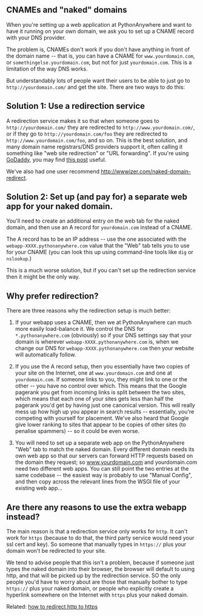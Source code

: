 
<!--
.. title: Naked domains
.. slug: NakedDomains
.. date: 2015-05-13 14:35:28 UTC+01:00
.. tags:
.. category:
.. link:
.. description:
.. type: text
-->





## CNAMEs and "naked" domains


When you're setting up a web application at PythonAnywhere and want to have it
running on your own domain, we ask you to set up a CNAME record with your DNS
provider.

The problem is, CNAMEs don't work if you don't have anything in front of the
domain name -- that is, you can have a CNAME for `www.yourdomain.com`, or
`somethingelse.yourdomain.com`, but not for just `yourdomain.com`. This is a
limitation of the way DNS works.

But understandably lots of people want their users to be able to just go to
`http://yourdomain.com/` and get the site. There are two ways to do this:

## Solution 1: Use a redirection service

A redirection service makes it so that when someone goes to
`http://yourdomain.com/` they are redirected to `http://www.yourdomain.com/`,
or if they go to `http://yourdomain.com/foo` they are redirected to
`http://www.yourdomain.com/foo`, and so on. This is the best solution, and many
domain name registrars/DNS providers support it, often calling it something
like "web site redirection" or "URL forwarding". If you're using
[GoDaddy](//www.godaddy.com/), you may find 
[this post](//webmasters.stackexchange.com/questions/9849/how-to-forward-non-www-to-www-using-godaddy-dns-manager)
useful. 

We've also had one user recommend
<http://wwwizer.com/naked-domain-redirect>.


## Solution 2: Set up (and pay for) a separate web app for your naked domain.

You'll need to create an additional entry on the web tab for the naked domain,
and then use an A record for `yourdomain.com` instead of a CNAME.

The A record has to be an IP address -- use the one associated with the
`webapp-XXXX.pythonanywhere.com` value that the "Web" tab tells you to use for
your CNAME (you can look this up using command-line tools like `dig` or `nslookup`.)

 This is a much worse solution, but if you can't set up the redirection service
then it might be the only way.


## Why prefer redirection?

There are three reasons why the redirection setup is much better:

1. If your webapp uses a CNAME, then we at PythonAnywhere can much more
  easily load-balance it. We control the DNS for `*.pythonanywhere.com`
  (obviously) so if your DNS settings say that your domain is wherever
  `webapp-XXXX.pythonanywhere.com` is, when we change our DNS for
  `webapp-XXXX.pythonanywhere.com` then your website will automatically follow.

2. If you use the A record setup, then you essentially have two copies of your
  site on the Internet, one at `www.yourdomain.com` and one at
  `yourdomain.com`. If someone links to you, they might link to one or the
  other -- you have no control over which. This means that the Google pagerank
  you get from incoming links is split between the two sites, which means that
  each one of your sites gets less than half the pagerank you'd get by having
  just one canonical version. This will really mess up how high up you appear in
  search results -- essentially, you're competing with yourself for placement.
  We've also heard that Google give lower ranking to sites that appear to be
  copies of other sites (to penalise spammers) -- so it could be even worse.

3. You will need to set up a separate web app on the PythonAnywhere "Web" tab
 to match the naked domain. Every different domain needs its own web app so
  that our servers can forward HTTP requests based on the domain they request; so
  www.yourdomain.com and yourdomain.com need two different web apps. You can
  still point the two entries at the same codebase -- the easiest way is probably
  to use "Manual Config", and then copy across the relevant lines from the WSGI
  file of your existing web app...

## Are there any reasons to use the extra webapp instead?

The main reason is that a redirection service only works for `http`.  It can't work
for `https` (because to do that, the third party service would need your ssl
cert and key).  So someone that manually types in `https://` plus your domain
won't be redirected to your site.

We tend to advise people that this isn't a problem, because if someone just types
the naked domain into their browser, the browser will default to using http, and
that will be picked up by the redirection service.  SO the only people you'd have
to worry about are those that manually bother to type `https://` plus your naked
domain, or people who explicitly create a hyperlink somewhere on the Internet
with `https` plus your naked domain.


Related:  [how to redirect http to https](/pages/ForcingHTTPS/)

